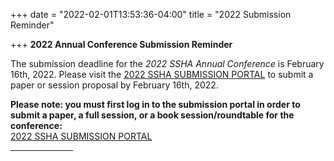 +++
date = "2022-02-01T13:53:36-04:00"
title = "2022 Submission Reminder"

+++
**2022 Annual Conference Submission Reminder**

The submission deadline for the _2022 SSHA Annual Conference_ is February 16th, 2022. Please visit the <a href="http://ssha2022.ssha.org/" target="_blank">2022 SSHA SUBMISSION PORTAL</a> to submit a paper or session proposal by February 16th, 2022.<br />  

**Please note: you must first log in to the submission portal in order to submit a paper, a full session, or a book session/roundtable for the conference:**  
<a href="http://ssha2022.ssha.org/" target="_blank">2022 SSHA SUBMISSION PORTAL</a>
<br /><hr width="100">